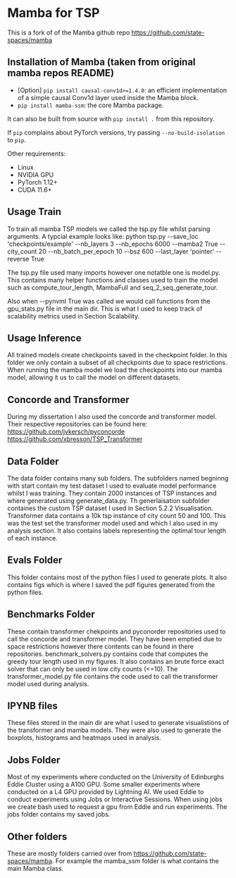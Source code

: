 # Mamba for TSP

This is a fork of of the Mamba github repo https://github.com/state-spaces/mamba

## Installation of Mamba (taken from original mamba repos README)

- [Option] `pip install causal-conv1d>=1.4.0`: an efficient implementation of a simple causal Conv1d layer used inside the Mamba block.
- `pip install mamba-ssm`: the core Mamba package.

It can also be built from source with `pip install .` from this repository.

If `pip` complains about PyTorch versions, try passing `--no-build-isolation` to `pip`.

Other requirements:
- Linux
- NVIDIA GPU
- PyTorch 1.12+
- CUDA 11.6+

## Usage Train
To train all mamba TSP models we called the tsp.py file whilst parsing arguments. A typcial example looks like:
python tsp.py --save_loc 'checkpoints/example' --nb_layers 3  --nb_epochs 6000  --mamba2 True --city_count 20 --nb_batch_per_epoch 10 --bsz 600 --last_layer 'pointer' --reverse True

The tsp.py file used many imports however one notatble one is model.py. This contains many helper functions and classes used to train the model such as compute_tour_length, MambaFull and seq_2_seq_generate_tour.

Also when --pynvml True was called we would call functions from the gpu_stats.py file in the main dir. This is what I used to keep track of scalability metrics used in Section Scalability. 

## Usage Inference
All trained models create checkpoints saved in the checkpoint folder. In this folder we only contain a subset of all checkpoints due to space restrictions. When running the mamba model we load the checkpoints into our mamba model, allowing it us to call the model on different datasets.

## Concorde and Transformer
During my dissertation I also used the concorde and transformer model. Their respective repositories can be found here:
https://github.com/jvkersch/pyconcorde
https://github.com/xbresson/TSP_Transformer

## Data Folder
The data folder contains many sub folders. The subfolders named begninng with start contain my test dataset I used to evaluate model performance whilst I was training. They contain 2000 instances of TSP instances and where generated using generate_data.py. Th generlaisation subfolder containes the custom TSP dataset I used in Section 5.2.2 Visualisation. Transformer data contains a 10k tsp instance of city count 50 and 100. This was the test set the transformer model used and which I also used in my analysis section. It also contains labels representing the optimal tour length of each instance. 

## Evals Folder 
This folder contains most of the python files I used to generate plots. It also contains figs which is where I saved the pdf figures generated from the python files. 

## Benchmarks Folder
These contain transformer chekpoints and pyconorder repositories used to call the concorde and transformer model. They have been emptied due to space restrictions however there contents can be found in there repositories. benchmark_solvers.py contains code that computes the greedy tour length used in my figures. It also contains an brute force exact solver that can only be used in low city counts (<=10). The transformer_model.py file contains the code used to call the transformer model used during analysis.

## IPYNB files
These files stored in the main dir are what I used to generate visualistions of the transformer and mamba models. They were also used to generate the boxplots, histograms and heatmaps used in analysis. 

## Jobs Folder
Most of my experiments where conducted on the University of Edinburghs Eddie Cluster using a A100 GPU. Some smaller experiments where conducted on a L4 GPU provided by Lightning AI. We used Eddie to conduct experiments using Jobs or Interactive Sessions. When using jobs we create bash used to request a gpu from Eddie and run experiments. The jobs folder contains my saved jobs. 

## Other folders
These are mostly folders carried over from https://github.com/state-spaces/mamba. For example the mamba_ssm folder is what contains the main Mamba class. 


